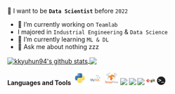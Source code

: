 <!--
**kkyuhun94/kkyuhun94** is a ✨ _special_ ✨ repository because its `README.md` (this file) appears on your GitHub profile.
Here are some ideas to get you started:
-->

👊  I want to be **`Data Scientist`** before `2022`
- 🔭 I’m currently working on `Teamlab`
- I majored in `Industrial Engineering` & `Data Science`
- 🌱 I’m currently learning `ML & DL` 
- 💬 Ask me about nothing zzz 



<a href="https://github.com/kkyuhun94/github-readme-stats">
<img align="center" src="https://github-readme-stats.vercel.app/api?username=kkyuhun94&show_icons=true&include_all_commits=true&theme=radical" alt="kkyuhun94's github stats" />
</a>


<a href="https://github.com/kkyuhun94/github-readme-stats">
  <!-- Change the `github-readme-stats.anuraghazra1.vercel.app` to `github-readme-stats.vercel.app`  -->
  <img align="center" src="https://github-readme-stats.vercel.app/api/top-langs/?username=kkyuhun94&layout=compact&theme=radical" />
</a>


**Languages and Tools** 
<code><img alt="Python" src="https://raw.githubusercontent.com/github/explore/80688e429a7d4ef2fca1e82350fe8e3517d3494d/topics/python/python.png" width="32"></code>
<code><img alt="MySQL" src="https://raw.githubusercontent.com/github/explore/80688e429a7d4ef2fca1e82350fe8e3517d3494d/topics/mysql/mysql.png" width="32"></code>
<code><img alt="tensorflow" src="https://raw.githubusercontent.com/github/explore/80688e429a7d4ef2fca1e82350fe8e3517d3494d/topics/tensorflow/tensorflow.png" width="32"></code>
<code><img height="20" src="http://logovectordl.com/wp-content/uploads/2019/11/notion-labs-inc-logo-vector.png"></code>
<code><img height="20" src="https://post.flow.team/wp-content/uploads/2020/02/flow_logo.gif"></code>
<code><img height="20" src="https://banner2.cleanpng.com/20180204/gbw/kisspng-macintosh-mac-os-x-lion-macos-macbook-operating-sy-apple-logo-5a77a762126b40.8775341115177910740755.jpg"></code>
<code><img height="20" src="https://raw.githubusercontent.com/github/explore/80688e429a7d4ef2fca1e82350fe8e3517d3494d/topics/git/git.png"></code>
<code><img height="20" src="https://raw.githubusercontent.com/github/explore/80688e429a7d4ef2fca1e82350fe8e3517d3494d/topics/terminal/terminal.png"></code>
